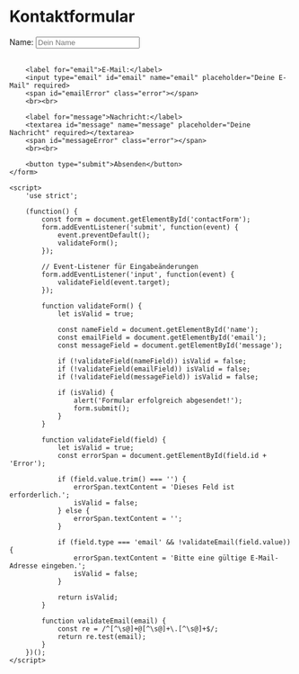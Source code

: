 <!DOCTYPE html>
<html lang="de">
<head>
    <meta charset="UTF-8">
    <meta name="viewport" content="width=device-width, initial-scale=1.0">
    <title>Sicheres Formular</title>
    <style>
        .error {
            color: red;
        }
    </style>
    <!-- Content Security Policy (CSP) -->
    <meta http-equiv="Content-Security-Policy" content="default-src 'self'; script-src 'self';">
</head>
<body>
    <h1>Kontaktformular</h1>
    <form id="contactForm">
        <label for="name">Name:</label>
        <input type="text" id="name" name="name" placeholder="Dein Name" required>
        <span id="nameError" class="error"></span>
        <br><br>
        
        <label for="email">E-Mail:</label>
        <input type="email" id="email" name="email" placeholder="Deine E-Mail" required>
        <span id="emailError" class="error"></span>
        <br><br>
        
        <label for="message">Nachricht:</label>
        <textarea id="message" name="message" placeholder="Deine Nachricht" required></textarea>
        <span id="messageError" class="error"></span>
        <br><br>
        
        <button type="submit">Absenden</button>
    </form>

    <script>
        'use strict';

        (function() {
            const form = document.getElementById('contactForm');
            form.addEventListener('submit', function(event) {
                event.preventDefault();
                validateForm();
            });

            // Event-Listener für Eingabeänderungen
            form.addEventListener('input', function(event) {
                validateField(event.target);
            });

            function validateForm() {
                let isValid = true;

                const nameField = document.getElementById('name');
                const emailField = document.getElementById('email');
                const messageField = document.getElementById('message');

                if (!validateField(nameField)) isValid = false;
                if (!validateField(emailField)) isValid = false;
                if (!validateField(messageField)) isValid = false;

                if (isValid) {
                    alert('Formular erfolgreich abgesendet!');
                    form.submit();
                }
            }

            function validateField(field) {
                let isValid = true;
                const errorSpan = document.getElementById(field.id + 'Error');

                if (field.value.trim() === '') {
                    errorSpan.textContent = 'Dieses Feld ist erforderlich.';
                    isValid = false;
                } else {
                    errorSpan.textContent = '';
                }

                if (field.type === 'email' && !validateEmail(field.value)) {
                    errorSpan.textContent = 'Bitte eine gültige E-Mail-Adresse eingeben.';
                    isValid = false;
                }

                return isValid;
            }

            function validateEmail(email) {
                const re = /^[^\s@]+@[^\s@]+\.[^\s@]+$/;
                return re.test(email);
            }
        })();
    </script>
</body>
</html>
